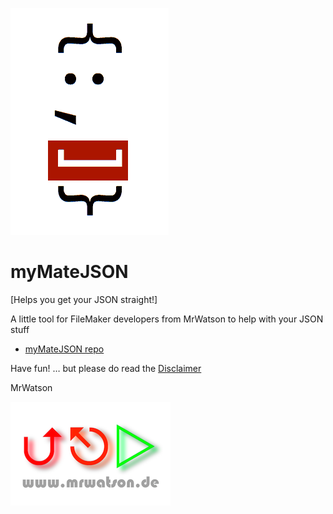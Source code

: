[![myMateJSON logo][myMateJSON logo]][myMateJSON home]

# myMateJSON
[Helps you get your JSON straight!]

A little tool for FileMaker developers from MrWatson to help with your JSON stuff

- [myMateJSON repo][myMateJSON repo]



Have fun! … but please do read the [Disclaimer](Disclaimer.txt)

MrWatson

[![mrwatson.de][mrwatson.de logo]][mrwatson.de]

[myMateJSON home]:https://www.fmworkmate.com/myMateJSON
[myMateJSON repo]:https://github.com/mrwatson-de/myMateJSON
[myMateJSON logo]:myMateJSON_sm.png
[mrwatson.de logo]:www.mrwatson.de_neon_256.png
[mrwatson.de]:http://www.mrwatson.de

